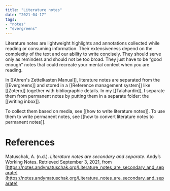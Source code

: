 ```yaml
---
title: "Literature notes"
date: "2021-04-17"
tags:
- "notes"
- "evergreens"
---
```


Literature notes are lightweight highlights and annotations collected while reading or consuming information. Their extensiveness depend on the complexity of the text and our ability to write concisely. They should serve only as reminders and should not be too broad. They just have to be “good enough” notes that could recreate your mental context when you are reading.

In [[Ahren's Zettelkasten Manual]], literature notes are separated from the [[Evergreens]] and stored in a [[Reference management system]] like [[Zotero]] together with bibliographic details. In my [[Talahardin]], I separate them from permanent notes by putting them in a separate folder: the [[writing inbox]].

To collect them based on media, see [[how to write literature notes]]. To use them to write permanent notes, see [[how to convert literature notes to permanent notes]].

# References

Matuschak, A. (n.d.). *Literature notes are secondary and separate*. Andyʼs Working Notes. Retrieved September 3, 2021, from [https://notes.andymatuschak.org/Literature_notes_are_secondary_and_separate](https://notes.andymatuschak.org/Literature_notes_are_secondary_and_separate)